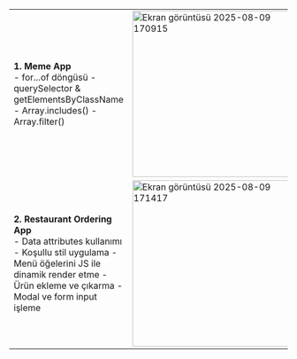 <table>
  <tr>
    <td>
      <strong>1. Meme App</strong><br>
- for...of döngüsü  
- querySelector & getElementsByClassName  
- Array.includes()  
- Array.filter()  
    </td>
    <td>      
      <img width="300" alt="Ekran görüntüsü 2025-08-09 170915" src="https://github.com/user-attachments/assets/f61ce80c-f75e-44d5-aa02-f3841b8f822f" />  
    </td>
  </tr>
  <tr>
    <td>
      <strong>2. Restaurant Ordering App</strong><br>
- Data attributes kullanımı  
- Koşullu stil uygulama  
- Menü öğelerini JS ile dinamik render etme  
- Ürün ekleme ve çıkarma  
- Modal ve form input işleme 
    </td>
    <td><img width="300" alt="Ekran görüntüsü 2025-08-09 171417" src="https://github.com/user-attachments/assets/f6ab6cec-5d61-4bb9-ab3b-33df23703449" />     
    </td>

